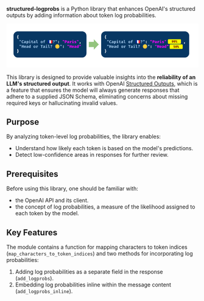 **structured-logprobs** is a Python library that enhances OpenAI's structured outputs by adding information about token log probabilities.

![structured-logprobs](images/pitch.png)

This library is designed to provide valuable insights into the **reliability of an LLM's structured output**.
It works with OpenAI [Structured Outputs](https://platform.openai.com/docs/guides/structured-outputs), which is a feature that ensures the model will always generate responses that adhere to a supplied JSON Schema, eliminating concerns about missing required keys or hallucinating invalid values.

## Purpose

By analyzing token-level log probabilities, the library enables:

- Understand how likely each token is based on the model's predictions.
- Detect low-confidence areas in responses for further review.

## Prerequisites

Before using this library, one should be familiar with:

- the OpenAI API and its client.
- the concept of log probabilities, a measure of the likelihood assigned to each token by the model.

## Key Features

The module contains a function for mapping characters to token indices (`map_characters_to_token_indices`) and two methods for incorporating log probabilities:

1. Adding log probabilities as a separate field in the response (`add_logprobs`).
2. Embedding log probabilities inline within the message content (`add_logprobs_inline`).
